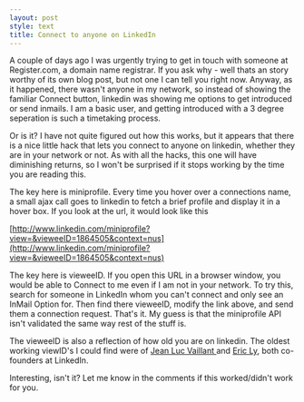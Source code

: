 ```yaml
---
layout: post
style: text
title: Connect to anyone on LinkedIn
---
```


A couple of days ago I was urgently trying to get in touch with someone at Register.com, a domain name registrar. If you ask why - well thats an story worthy of its own blog post, but not one I can tell you right now. Anyway, as it happened, there wasn't anyone in my network, so instead of showing the familiar Connect button, linkedin was showing me options to get introduced or send inmails. I am a basic user, and getting introduced with a 3 degree seperation is such a timetaking process. 

Or is it? I have not quite figured out how this works, but it appears that there is a nice little hack that lets you connect to anyone on linkedin, whether they are in your network or not. As with all the hacks, this one will have diminishing returns, so I won't be surprised if it stops working by the time you are reading this. 

The key here is miniprofile. Every time you hover over a connections name, a small ajax call goes to linkedin to fetch a brief profile and display it in a hover box. If you look at the url, it would look like this

[http://www.linkedin.com/miniprofile?view=&vieweeID=1864505&context=nus](http://www.linkedin.com/miniprofile?view=&vieweeID=1864505&context=nus)

The key here is vieweeID. If you open this URL in a browser window, you would be able to Connect to me even if I am not in your network.
To try this, search for someone in LinkedIn whom you can't connect and only see an InMail Option for. Then find there vieweeID, modify the link above, and send them a connection request. That's it. My guess is that the miniprofile API isn't validated the same way rest of the stuff is. 

The vieweeID is also a reflection of how old you are on linkedin. The oldest working viewID's I could find were of [ Jean Luc Vaillant ](http://www.linkedin.com/in/jvaillant) and  [Eric Ly](http://www.linkedin.com/in/ericly), both co-founders at LinkedIn.

Interesting, isn't it? Let me know in the comments if this worked/didn't work for you.
